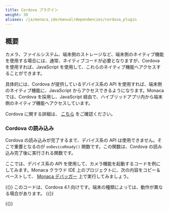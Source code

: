 ```yaml
---
title: Cordova プラグイン
weight: 30
aliases: /ja/monaca_ide/manual/dependencies/cordova_plugin
---
```


概要
----

カメラ、ファイルシステム、端末側のストレージなど、端末側のネイティブ機能を使用する場合には、通常、ネイティブコードが必要となりますが、Cordova
を使用すれば、JavaScript
を使用して、これらのネイティブ機能へアクセスすることができます。

具体的には、Cordova が提供しているデバイス系の API
を使用すれば、端末側のネイティブ機能に、JavaScript
からアクセスできるようになります。Monaca では、Cordova
を採用し、JavaScript
経由で、ハイブリッドアプリ内から端末側のネイティブ機能へアクセスしています。

Cordova に関する詳細は、 [こちら](https://cordova.apache.org/)
をご確認ください。

### Cordova の読み込み

Cordova の読み込みが完了するまで、デバイス系の API
は使用できません。そこで重要となるのが `onDeviceReady()`
関数です。この関数は、Cordova の読み込み完了後に実行される関数です。

ここでは、デバイス系の API
を使用して、カメラ機能を起動するコードを例にしてみます。Monaca クラウド
IDE 上のプロジェクトに、次の内容をコピー＆ペーストして、
[Monaca デバッガー](/ja/products_guide/debugger) 上で実行してみましょう。

{{<note>}}
このコードは、Cordova 4.1 向けです。端末の種類によっては、動作が異なる場合があります。
{{</note>}}

{{<highlight html>}}
<!DOCTYPE HTML>
<html>
<head>
    <meta charset="utf-8">
    <meta name="viewport" content="width=device-width, height=device-height, initial-scale=1, maximum-scale=1, user-scalable=no">
    <script src="components/loader.js"></script>
    <script>
        document.addEventListener ("deviceready", onDeviceReady, false);

        //these functions runs when Cordova is ready
        function onDeviceReady () {
            alert ('Cordova is ready!');
        }

        function snapPicture () {
            navigator.camera.getPicture (successCallback, FailCallback, {destinationType: Camera.DestinationType.DATA_URL});

            //Success Callback
            function successCallback (imageData) {
                //Display image
                var image = document.getElementById ('picture');
                image.src = "data:image/jpeg;base64, " + imageData;
            }

            //Error CallBack
            function FailCallback (message) {
                alert ('Error!!!: ' + message);
            }
        }
    </script>
</head>
<body>
    <h1>Camera Sample</h1>
    <input type="button" onclick="snapPicture()" value="Snap" ><br><br>
    <img id="picture" src="" width="150" height="150">
</body>
</html>
{{</highlight>}}

Cordova のバージョン変更
------------------------

{{<note>}}
Cordova のバージョンのアップグレード後、旧バージョンへのダウングレードはできません。なお、アップグレードの前には、プロジェクトのバックアップが自動で行われます。
{{</note>}}

新規作成のプロジェクトに関しては、最新の Cordova
が自動で使用されます。既存のプロジェクト ( 旧バージョンの Cordova を使用 )
に関しては、次の手順に従えば、最新のバージョンにアップグレードできます。

1.  From Monaca Cloud IDE, go to {{<menu menu1="Config" menu2="Manage Cordova プラグイン">}}.
2.  [ Cordova バージョン ] のドロップダウンリストから、最新のバージョンを選択します。

    {{<img src="/images/monaca_ide/manual/dependencies/cordova_plugin/3.png">}}

## Monaca 側で用意している Cordova プラグイン

「 基本 Cordova プラグイン 」、「 サードパーティー製 Cordova プラグイン
」、どちらのプラグインの追加設定も、Monaca クラウド IDE 上で行えます (
Cordova の公式ページでは、基本 Cordova プラグインは、「 コア Cordova
プラグイン/Cordova コアプラグイン 」 と呼ばれています )。

-   基本 Cordova プラグインとは、バッテリー情報の取得 API、カメラ
    API、住所録の取得 API、端末情報の取得 API など、以前から Cordova
    側で提供していた API を指します。詳細は、 [ 基本 Cordova プラグイン ( Cordova のコア プラグイン ) ](/ja/reference/cordova_6.5/) をご確認ください。
-   サードパーティー製 Cordova プラグインとは、上記以外の Cordova
    プラグインを指し、第三者が開発しています。Monaca クラウド IDE
    でも、複数の [サードパーティー製の Cordova プラグイン](/ja/reference/third_party_phonegap/)
    を提供しており、プロジェクトに追加できます。Monaca
    で扱っている以外のサードパーティー製の Cordova
    プラグインもインポートできます。Monaca
    側であらかじめ用意しているプラグインとは区別して、このようなサードパーティー製のプラグインを、「
    外部の Cordova プラグイン 」 と以後呼ぶことにします。

## Cordova プラグイン の追加とインポート

Cordova プラグインをプロジェクトに追加する場合、次の手順に従います。

1.  Monaca クラウド IDE 上で、 {{<menu menu1="ファイル" menu2="Cordova プラグインの管理">}}
    または {{<menu menu1="設定" menu2="Cordova プラグインの管理 を選択します">}}。
2.  [ Cordova とプラグインの管理 ]
    ページが表示されます。ここでは、基本 Cordova
    プラグインとサードパーティー製の Cordova
    プラグインが一覧表示されます。プロジェクトにプラグインを追加する場合には、対象プラグインの横に表示された
    {{<guilabel name="有効">}} ボタンをクリックします (
    対象のプラグインのアイコン上に、マウスを持ってきます
    )。希望するプラグインが一覧上にない場合には、{{<guilabel name="Cordova プラグインのインポート">}}
    ボタンをクリックして、外部の Cordova
    プラグインもインポートできます。なお、外部の Cordova
    プラグインを追加したプロジェクトを、Monaca
    デバッガー上で実行する場合には、カスタムビルド版の Monaca
    デバッガーが必要になります。詳細は、[ユーザー Cordova プラグインと Monaca デバッガー ]({{<ref "custom_cordova_plugin.ja.md#ユーザー-cordova-プラグインと-monaca-デバッガー">}})
    をご確認ください。

    {{<img src="/images/monaca_ide/manual/dependencies/cordova_plugin/1.png">}}

3.  プラグインを有効化またはインポートした後、プラグイン側の設定を行う必要があれば、対象のプラグインの横に表示された
    {{<guilabel name="設定">}} ボタンをクリックします ( 対象のプラグインのアイコン上に、マウスを持ってきます )。設定用のダイアログが表示されるので、プラグインのバージョン、必要なパラメーターなどを設定します。

    {{<img src="/images/monaca_ide/manual/dependencies/cordova_plugin/2.png">}}

    {{<img src="/images/monaca_ide/manual/dependencies/cordova_plugin/4.png">}}

